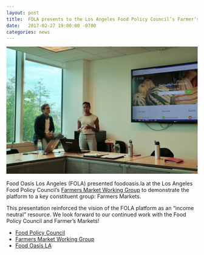```yaml
---
layout: post
title:  FOLA presents to the Los Angeles Food Policy Council’s Farmer’s Market Working Group
date:   2017-02-27 19:00:00 -0700
categories: news
---
```

![Food Oasis LA at the California Endowment](/assets/images/posts/2017-02-27-food-policy-council.jpg)

Food Oasis Los Angeles (FOLA) presented foodoasis.la at the Los Angeles Food Policy Council’s [Farmers Market Working Group](http://goodfoodla.org/policymaking/working-groups-2/farmers-markets-for-all/ ) to demonstrate the platform to a key constituent group: Farmers Markets.

This presentation reinforced the vision of the FOLA platform as an “income neutral” resource. We look forward to our continued work with the Food Policy Council and Farmer’s Markets!

* [Food Policy Council](http://goodfoodla.org/)
* [Farmers Market Working Group](http://goodfoodla.org/policymaking/working-groups-2/farmers-markets-for-all/)
* [Food Oasis LA](https://foodoasis.la )
